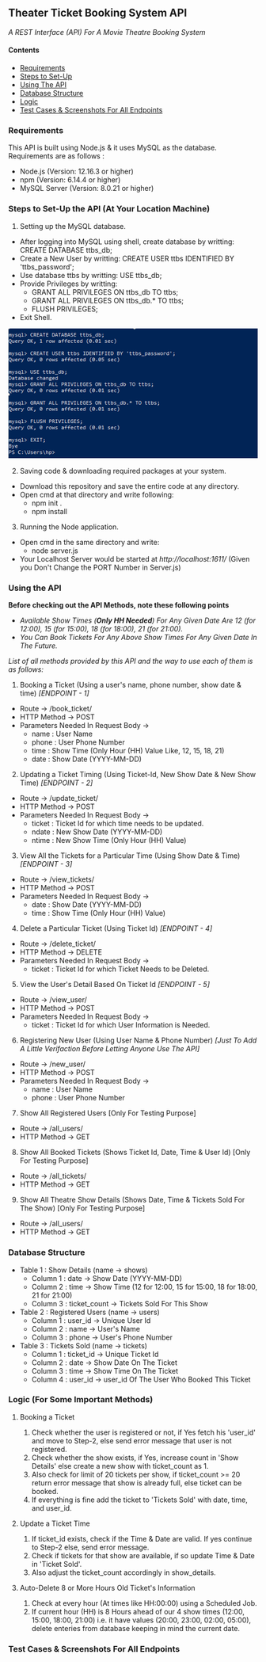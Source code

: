 ## Theater Ticket Booking System API 
*A REST Interface (API) For A Movie Theatre Booking System*

#### Contents
 * [Requirements](https://github.com/the-stranded-alien/TTBS/blob/master/README.md#requirements)
 * [Steps to Set-Up](https://github.com/the-stranded-alien/TTBS/blob/master/README.md#steps-to-set-up-the-api-at-your-location-machine)
 * [Using The API](https://github.com/the-stranded-alien/TTBS/blob/master/README.md#using-the-api)
 * [Database Structure](https://github.com/the-stranded-alien/TTBS/blob/master/README.md#database-structure)
 * [Logic](https://github.com/the-stranded-alien/TTBS/blob/master/README.md#logic)
 * [Test Cases & Screenshots For All Endpoints](https://github.com/the-stranded-alien/TTBS/blob/master/README.md#test-cases--screenshots-for-all-endpoints)

### Requirements
This API is built using Node.js & it uses MySQL as the database. Requirements are as follows :
 * Node.js (Version: 12.16.3 or higher)
 * npm (Version: 6.14.4 or higher)
 * MySQL Server (Version: 8.0.21 or higher)

### Steps to Set-Up the API (At Your Location Machine)
 
 1. Setting up the MySQL database.
   * After logging into MySQL using shell, create database by writting: CREATE DATABASE ttbs_db;
   * Create a New User by writting: CREATE USER ttbs IDENTIFIED BY 'ttbs_password';
   * Use database ttbs by writting: USE ttbs_db; 
   * Provide Privileges by writting: 
      * GRANT ALL PRIVILEGES ON ttbs_db TO ttbs;
      * GRANT ALL PRIVILEGES ON ttbs_db.* TO ttbs;
      * FLUSH PRIVILEGES;
   * Exit Shell.
   
![Database Set-Up Help](https://github.com/the-stranded-alien/TTBS/blob/master/Screenshots/SettingUpDatabase.png)

 2. Saving code & downloading required packages at your system.
   * Download this repository and save the entire code at any directory.
   * Open cmd at that directory and write following:
      * npm init .
      * npm install

 3. Running the Node application.
   * Open cmd in the same directory and write:
      * node server.js
   * Your Localhost Server would be started at *http://localhost:1611/* (Given you Don't Change the PORT Number in Server.js)
 
### Using the API
**Before checking out the API Methods, note these following points**
 * *Available Show Times (**Only HH Needed**) For Any Given Date Are 12 (for 12:00), 15 (for 15:00), 18 (for 18:00), 21 (for 21:00).*
 * *You Can Book Tickets For Any Above Show Times For Any Given Date In The Future.*

*List of all methods provided by this API and the way to use each of them is as follows:*
 1. Booking a Ticket (Using a user's name, phone number, show date & time) *[ENDPOINT - 1]*
   * Route -> /book_ticket/
   * HTTP Method -> POST
   * Parameters Needed In Request Body ->
     * name  : User Name
     * phone : User Phone Number
     * time  : Show Time (Only Hour (HH) Value Like, 12, 15, 18, 21)
     * date  : Show Date (YYYY-MM-DD)
 2. Updating a Ticket Timing (Using Ticket-Id, New Show Date & New Show Time) *[ENDPOINT - 2]*
   * Route -> /update_ticket/
   * HTTP Method -> POST
   * Parameters Needed In Request Body ->
     * ticket : Ticket Id for which time needs to be updated.
     * ndate  : New Show Date (YYYY-MM-DD)
     * ntime  : New Show Time (Only Hour (HH) Value)
 3. View All the Tickets for a Particular Time (Using Show Date & Time) *[ENDPOINT - 3]*
   * Route -> /view_tickets/
   * HTTP Method -> POST
   * Parameters Needed In Request Body ->
     * date  : Show Date (YYYY-MM-DD)
     * time  : Show Time (Only Hour (HH) Value)
 4. Delete a Particular Ticket (Using Ticket Id) *[ENDPOINT - 4]*
   * Route -> /delete_ticket/
   * HTTP Method -> DELETE
   * Parameters Needed In Request Body ->
     * ticket : Ticket Id for which Ticket Needs to be Deleted.
 5. View the User's Detail Based On Ticket Id *[ENDPOINT - 5]*
   * Route -> /view_user/
   * HTTP Method -> POST
   * Parameters Needed In Request Body ->
     * ticket : Ticket Id for which User Information is Needed.
 6. Registering New User (Using User Name & Phone Number) *[Just To Add A Little Verifaction Before Letting Anyone Use The API]*
   * Route -> /new_user/
   * HTTP Method -> POST
   * Parameters Needed In Request Body ->
     * name  : User Name
     * phone : User Phone Number
 7. Show All Registered Users [Only For Testing Purpose]
   * Route -> /all_users/
   * HTTP Method -> GET
 8. Show All Booked Tickets (Shows Ticket Id, Date, Time & User Id) [Only For Testing Purpose]
   * Route -> /all_tickets/
   * HTTP Method -> GET
 9. Show All Theatre Show Details (Shows Date, Time & Tickets Sold For The Show) [Only For Testing Purpose]
   * Route -> /all_users/
   * HTTP Method -> GET
  
### Database Structure
* Table 1 : Show Details (name -> shows)
   * Column 1 : date -> Show Date (YYYY-MM-DD)
   * Column 2 : time -> Show Time (12 for 12:00, 15 for 15:00, 18 for 18:00, 21 for 21:00)
   * Column 3 : ticket_count -> Tickets Sold For This Show
* Table 2 : Registered Users (name -> users)
   * Column 1 : user_id -> Unique User Id
   * Column 2 : name -> User's Name
   * Column 3 : phone -> User's Phone Number 
* Table 3 : Tickets Sold (name -> tickets)
   * Column 1 : ticket_id -> Unique Ticket Id
   * Column 2 : date -> Show Date On The Ticket
   * Column 3 : time -> Show Time On The Ticket
   * Column 4 : user_id -> user_id Of The User Who Booked This Ticket

### Logic (For Some Important Methods)
1. Booking a Ticket
   1. Check whether the user is registered or not, if Yes fetch his 'user_id' and move to Step-2, else send error message that user is not registered.
   2. Check whether the show exists, if Yes, increase count in 'Show Details' else create a new show with ticket_count as 1.
   3. Also check for limit of 20 tickets per show, if ticket_count >= 20 return error message that show is already full, else ticket can be booked.
   4. If everything is fine add the ticket to 'Tickets Sold' with date, time, and user_id. 
   
2. Update a Ticket Time
   1. If ticket_id exists, check if the Time & Date are valid. If yes continue to Step-2 else, send error message.
   2. Check if tickets for that show are available, if so update Time & Date in 'Ticket Sold'.
   3. Also adjust the ticket_count accordingly in show_details. 

3. Auto-Delete 8 or More Hours Old Ticket's Information
   1. Check at every hour (At times like HH:00:00) using a Scheduled Job.
   2. If current hour (HH) is 8 Hours ahead of our 4 show times (12:00, 15:00, 18:00, 21:00) i.e. it have values (20:00, 23:00, 02:00, 05:00), delete enteries from database keeping in mind the current date.

### Test Cases & Screenshots For All Endpoints
